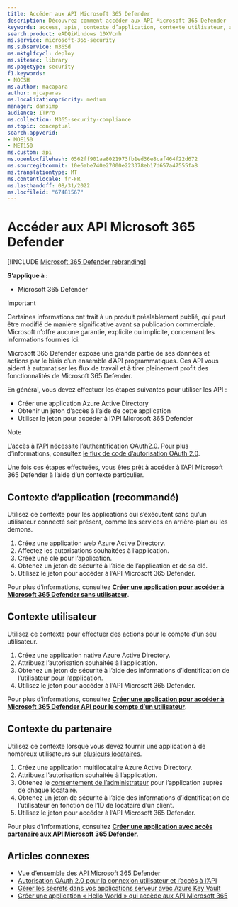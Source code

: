 ```yaml
---
title: Accéder aux API Microsoft 365 Defender
description: Découvrez comment accéder aux API Microsoft 365 Defender
keywords: access, apis, contexte d’application, contexte utilisateur, application aad, jeton d’accès
search.product: eADQiWindows 10XVcnh
ms.service: microsoft-365-security
ms.subservice: m365d
ms.mktglfcycl: deploy
ms.sitesec: library
ms.pagetype: security
f1.keywords:
- NOCSH
ms.author: macapara
author: mjcaparas
ms.localizationpriority: medium
manager: dansimp
audience: ITPro
ms.collection: M365-security-compliance
ms.topic: conceptual
search.appverid:
- MOE150
- MET150
ms.custom: api
ms.openlocfilehash: 0562ff901aa8021973fb1ed36e8caf464f22d672
ms.sourcegitcommit: 10e6abe740e27000e223378eb17d657a47555fa8
ms.translationtype: MT
ms.contentlocale: fr-FR
ms.lasthandoff: 08/31/2022
ms.locfileid: "67481567"
---
```

# <a name="access-the-microsoft-365-defender-apis"></a>Accéder aux API Microsoft 365 Defender

[!INCLUDE [Microsoft 365 Defender rebranding](../includes/microsoft-defender.md)]

**S’applique à :**

- Microsoft 365 Defender

> [!IMPORTANT]
> Certaines informations ont trait à un produit préalablement publié, qui peut être modifié de manière significative avant sa publication commerciale. Microsoft n’offre aucune garantie, explicite ou implicite, concernant les informations fournies ici.

Microsoft 365 Defender expose une grande partie de ses données et actions par le biais d’un ensemble d’API programmatiques. Ces API vous aident à automatiser les flux de travail et à tirer pleinement profit des fonctionnalités de Microsoft 365 Defender.

En général, vous devez effectuer les étapes suivantes pour utiliser les API :

- Créer une application Azure Active Directory
- Obtenir un jeton d’accès à l’aide de cette application
- Utiliser le jeton pour accéder à l’API Microsoft 365 Defender

> [!NOTE]
> L’accès à l’API nécessite l’authentification OAuth2.0. Pour plus d’informations, consultez [le flux de code d’autorisation OAuth 2.0](/azure/active-directory/develop/active-directory-v2-protocols-oauth-code).

Une fois ces étapes effectuées, vous êtes prêt à accéder à l’API Microsoft 365 Defender à l’aide d’un contexte particulier.

## <a name="application-context-recommended"></a>Contexte d’application (recommandé)

Utilisez ce contexte pour les applications qui s’exécutent sans qu’un utilisateur connecté soit présent, comme les services en arrière-plan ou les démons.

1. Créez une application web Azure Active Directory.
2. Affectez les autorisations souhaitées à l’application.
3. Créez une clé pour l’application.
4. Obtenez un jeton de sécurité à l’aide de l’application et de sa clé.
5. Utilisez le jeton pour accéder à l’API Microsoft 365 Defender.

Pour plus d’informations, consultez **[Créer une application pour accéder à Microsoft 365 Defender sans utilisateur](api-create-app-web.md)**.

## <a name="user-context"></a>Contexte utilisateur

Utilisez ce contexte pour effectuer des actions pour le compte d’un seul utilisateur.

1. Créez une application native Azure Active Directory.
2. Attribuez l’autorisation souhaitée à l’application.
3. Obtenez un jeton de sécurité à l’aide des informations d’identification de l’utilisateur pour l’application.
4. Utilisez le jeton pour accéder à l’API Microsoft 365 Defender.

Pour plus d’informations, consultez **[Créer une application pour accéder à Microsoft 365 Defender API pour le compte d’un utilisateur](api-create-app-user-context.md)**.

## <a name="partner-context"></a>Contexte du partenaire

Utilisez ce contexte lorsque vous devez fournir une application à de nombreux utilisateurs sur [plusieurs locataires](/azure/active-directory/develop/single-and-multi-tenant-apps).

1. Créez une application multilocataire Azure Active Directory.
2. Attribuez l’autorisation souhaitée à l’application.
3. Obtenez le [consentement de l’administrateur](/azure/active-directory/develop/v2-permissions-and-consent#requesting-consent-for-an-entire-tenant) pour l’application auprès de chaque locataire.
4. Obtenez un jeton de sécurité à l’aide des informations d’identification de l’utilisateur en fonction de l’ID de locataire d’un client.
5. Utilisez le jeton pour accéder à l’API Microsoft 365 Defender.

Pour plus d’informations, consultez **[Créer une application avec accès partenaire aux API Microsoft 365 Defender](api-partner-access.md)**.

## <a name="related-articles"></a>Articles connexes

- [Vue d’ensemble des API Microsoft 365 Defender](api-overview.md)
- [Autorisation OAuth 2.0 pour la connexion utilisateur et l’accès à l’API](/azure/active-directory/develop/active-directory-v2-protocols-oauth-code)
- [Gérer les secrets dans vos applications serveur avec Azure Key Vault](/learn/modules/manage-secrets-with-azure-key-vault/)
- [Créer une application « Hello World » qui accède aux API Microsoft 365](api-hello-world.md)
